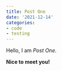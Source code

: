 ```yaml
---
title: Post One
date: '2021-12-14'
categories:
- code
- testing
---
```


Hello, I am _Post One._

**Nice to meet you!**

